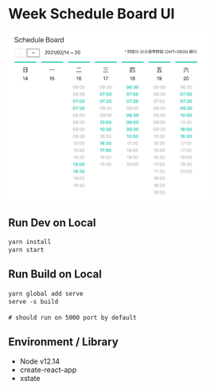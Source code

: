 # Week Schedule Board UI

<img src="/capture.jpg" width=400 />

## Run Dev on Local
```
yarn install
yarn start
```

## Run Build on Local

```
yarn global add serve
serve -s build

# should run on 5000 port by default
```

## Environment / Library

- Node v12.14
- create-react-app
- xstate